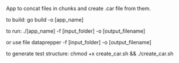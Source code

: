 App to concat files in chunks and create .car file from them.

to build: go build -o [app_name]

to run: ./[app_name] -f [input_folder] -o [output_filename]

or use file dataprepper -f [input_folder] -o [output_filename]

to generate test structure: chmod +x create_car.sh && ./create_car.sh
